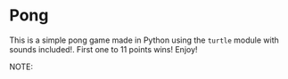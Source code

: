 # Pong
This is a simple pong game made in Python using the `turtle` module with sounds included!. First one to 11 points wins! Enjoy!

NOTE:
